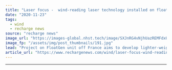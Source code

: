 ```yaml
---
title: "Laser focus -  wind-reading laser technology installed on floating turbine for first time"
date: "2020-11-23"
tags: 
  - wind
  - recharge news
source: "recharge news"
image_url: "https://images-global.nhst.tech/image/SXJnRG4vNjhUazREMFdxUUsxdUV3UHlxeVc4S1JLWERJVWhJK2FIQ0RYOD0=/nhst/binary/7718100ae6175673fceb198ac7c2313f"
image_fp: "/assets/img/post_thumbnails/191.jpg"
lead: "Project on FloatGen unit off France aims to develop lighter-weight and lower-cost floating turbine designs"
article_url: "https://www.rechargenews.com/wind/laser-focus-wind-reading-laser-technology-installed-on-floating-turbine-for-first-time/2-1-917448"
---
```


---
